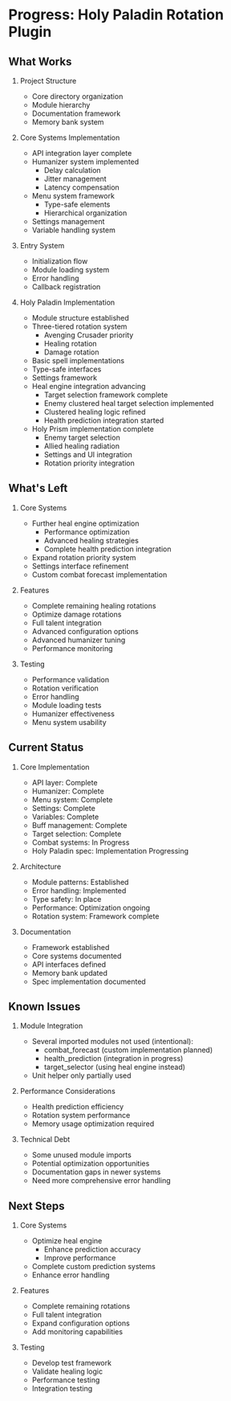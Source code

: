 # Progress: Holy Paladin Rotation Plugin

## What Works
1. Project Structure
   - Core directory organization
   - Module hierarchy
   - Documentation framework
   - Memory bank system

2. Core Systems Implementation
   - API integration layer complete
   - Humanizer system implemented
     * Delay calculation
     * Jitter management
     * Latency compensation
   - Menu system framework
     * Type-safe elements
     * Hierarchical organization
   - Settings management
   - Variable handling system

3. Entry System
   - Initialization flow
   - Module loading system
   - Error handling
   - Callback registration

4. Holy Paladin Implementation
   - Module structure established
   - Three-tiered rotation system
     * Avenging Crusader priority
     * Healing rotation
     * Damage rotation
   - Basic spell implementations
   - Type-safe interfaces
   - Settings framework
   - Heal engine integration advancing
     * Target selection framework complete
     * Enemy clustered heal target selection implemented
     * Clustered healing logic refined
     * Health prediction integration started
   - Holy Prism implementation complete
     * Enemy target selection
     * Allied healing radiation
     * Settings and UI integration
     * Rotation priority integration

## What's Left
1. Core Systems
   - Further heal engine optimization
     * Performance optimization
     * Advanced healing strategies
     * Complete health prediction integration
   - Expand rotation priority system
   - Settings interface refinement
   - Custom combat forecast implementation

2. Features
   - Complete remaining healing rotations
   - Optimize damage rotations
   - Full talent integration
   - Advanced configuration options
   - Advanced humanizer tuning
   - Performance monitoring

3. Testing
   - Performance validation
   - Rotation verification
   - Error handling
   - Module loading tests
   - Humanizer effectiveness
   - Menu system usability

## Current Status
1. Core Implementation
   - API layer: Complete
   - Humanizer: Complete
   - Menu system: Complete
   - Settings: Complete
   - Variables: Complete
   - Buff management: Complete
   - Target selection: Complete
   - Combat systems: In Progress
   - Holy Paladin spec: Implementation Progressing

2. Architecture
   - Module patterns: Established
   - Error handling: Implemented
   - Type safety: In place
   - Performance: Optimization ongoing
   - Rotation system: Framework complete

3. Documentation
   - Framework established
   - Core systems documented
   - API interfaces defined
   - Memory bank updated
   - Spec implementation documented

## Known Issues
1. Module Integration
   - Several imported modules not used (intentional):
     * combat_forecast (custom implementation planned)
     * health_prediction (integration in progress)
     * target_selector (using heal engine instead)
   - Unit helper only partially used

2. Performance Considerations
   - Health prediction efficiency
   - Rotation system performance
   - Memory usage optimization required

3. Technical Debt
   - Some unused module imports
   - Potential optimization opportunities
   - Documentation gaps in newer systems
   - Need more comprehensive error handling

## Next Steps
1. Core Systems
   - Optimize heal engine
     * Enhance prediction accuracy
     * Improve performance
   - Complete custom prediction systems
   - Enhance error handling

2. Features
   - Complete remaining rotations
   - Full talent integration
   - Expand configuration options
   - Add monitoring capabilities

3. Testing
   - Develop test framework
   - Validate healing logic
   - Performance testing
   - Integration testing